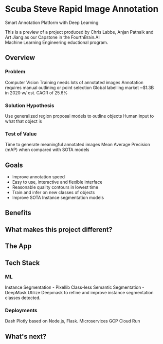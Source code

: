 # Scuba Steve Rapid Image Annotation
Smart Annotation Platform with Deep Learning

This is a preview of a project produced by Chris Labbe, Anjan Patnaik and Art Jiang as our Capstone in the FourthBrain.AI  
Machine Learning Engineering eductional program.

## Overview
### Problem
Computer Vision Training needs lots of annotated images
Annotation requires manual outlining or point selection 
Global labelling market ~$1.3B in 2020 w/ est. CAGR of 25.6%

### Solution Hypothesis
Use generalized region proposal models to outline objects
Human input to what that object is

### Test of Value
Time to generate meaningful annotated images
Mean Average Precision (mAP) when compared with SOTA models

## Goals
* Improve annotation speed
* Easy to use, interactive and flexible interface 
* Reasonable quality contours in lowest time
* Train and infer on new classes of objects
* Improve SOTA Instance segmentation models

## Benefits


## What makes this project different?


## The App


## Tech Stack
### ML
Instance Segmentation - Pixellib
Class-less Semantic Segmentation - DeepMask
Utilize Deepmask to refine and improve instance segmentation classes detected.

### Deployments 
Dash Plotly based on Node.js, Flask. 
Microservices 
GCP Cloud Run 

## What's next?


